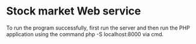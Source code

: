 # Stock market Web service

To run the program successfully, first run the server and then run the PHP application using the command php -S localhost:8000 via cmd.
